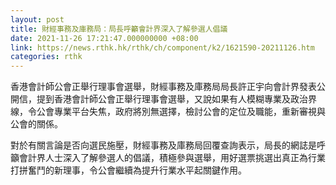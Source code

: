 ```yaml
---
layout: post
title: 財經事務及庫務局：局長呼籲會計界深入了解參選人倡議
date: 2021-11-26 17:21:47.000000000 +08:00
link: https://news.rthk.hk/rthk/ch/component/k2/1621590-20211126.htm
categories: rthk
---
```


香港會計師公會正舉行理事會選舉，財經事務及庫務局局長許正宇向會計界發表公開信，提到香港會計師公會正舉行理事會選舉，又說如果有人模糊專業及政治界線，令公會專業平台失焦，政府將別無選擇，檢討公會的定位及職能，重新審視與公會的關係。

對於有關言論是否向選民施壓，財經事務及庫務局回覆查詢表示，局長的網誌是呼籲會計界人士深入了解參選人的倡議，積極參與選舉，用好選票挑選出真正為行業打拼奮鬥的新理事，令公會繼續為提升行業水平起關鍵作用。
